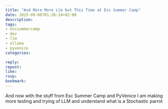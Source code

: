 ```yaml
---
title: "And More More Llm but This Time at Esc Summer Camp"
date: 2025-09-06T01:26:14+02:00
description:
tags:
- escsummercamp
- dev
- llm
- ollama
- pyvenice
categories:

reply:
repost:
like:
rsvp:
bookmark:
---
```


And now with the stuff from Esc Summer Camp and PyVenice I am making more testing and trying of LLM and understand what is a Stochastic parrot
